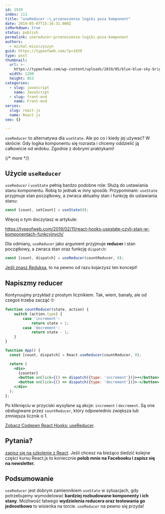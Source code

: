 ```yaml
---
id: 1939
index: 111
title: "useReducer —\_przenoszenie logiki poza komponent"
date: 2019-05-07T15:16:31.000Z
isMarkdown: true
status: publish
permalink: usereducer-przenoszenie-logiki-poza-komponent
authors:
  - michal-miszczyszyn
guid: https://typeofweb.com/?p=1939
type: post
thumbnail:
  url: >-
    https://typeofweb.com/wp-content/uploads/2019/05/blue-blue-sky-bright-1323732.jpg
  width: 1280
  height: 853
categories:
  - slug: javascript
    name: JavaScript
  - slug: front-end
    name: Front-end
series:
  slug: react-js
  name: React.js
seo: {}

---
```

`useReducer` to alternatywa dla `useState`. Ale po co i kiedy jej używać? W skrócie: Gdy logika komponentu się rozrasta i chcemy oddzielić ją całkowicie od widoku. Zgodnie z dobrymi praktykami!

{/* more */}

## Użycie `useReducer`
`useReducer` i `useState` pełnią bardzo podobne role: Służą do ustawiania stanu komponentu. Robią to jednak w inny sposób. Przypominam: `useState` przyjmuje stan początkowy, a zwraca aktualny stan i funkcję do ustawiania stanu:

```js
const [count, setCount] = useState(0);
```

Więcej o tym doczytasz w artykule:

https://typeofweb.com/2019/02/11/react-hooks-usestate-czyli-stan-w-komponentach-funkcyjnych/

Dla odmiany, `useReducer` jako argument przyjmuje **reducer** i stan początkowy, a zwraca stan oraz funkcję `dispatch`:

```js
const [count, dispatch] = useReducer(countReducer, 0);
```

[Jeśli znasz Reduksa](https://typeofweb.com/2018/04/06/react-redux-kurs-wprowadzenie-i-podstawy/), to na pewno od razu kojarzysz ten koncept!

## Napiszmy reducer
Kontynuujmy przykład z prostym licznikiem. Tak, wiem, banały, ale od czegoś trzeba zacząć 🙄

```jsx
function countReducer(state, action) {
    switch (action.type) {
        case 'increment':
            return state + 1;
        case 'decrement':
            return state - 1;
    }
}

function App() {
  const [count, dispatch] = React.useReducer(countReducer, 0);

  return (
    <div>
      {counter}
      <button onClick={() => dispatch({type: 'increment'})}>+</button>
      <button onClick={() => dispatch({type: 'decrement'})}>-</button>
    </div>
  );
};
```

Po kliknięciu w przyciski wysyłane są akcje: `increment` i `decrement`. Są one obsługiwane przez `countReducer`, który odpowiednio zwiększa lub zmniejsza licznik o 1.

<CodepenWidget height="485" themeId="light" slugHash="QRbpPa" defaultTab="js,result" user="mmiszy" penTitle="React Hooks: useReducer"><a href="http://codepen.io/mmiszy/pen/QRbpPa/">Zobacz Codepen React Hooks: useReducer</a>.</CodepenWidget>

## Pytania?
<a href="https://szkolenia.typeofweb.com/" target="_blank">zapisz się na szkolenie z React</a>. Jeśli chcesz na bieżąco śledzić kolejne części kursu React.js to koniecznie <strong>polub mnie na Facebooku i zapisz się na newsletter.</strong>
<NewsletterForm />
<FacebookPageWidget />

## Podsumowanie
`useReducer` jest dobrym zamiennikiem `useState` w sytuacjach, gdy potrzebujemy wymodelować **bardziej rozbudowane komponenty i ich stany**. Możliwość łatwego **wydzielenia reducera oraz testowania go jednostkowo** to wisienka na torcie. `useReducer` na pewno się przyda!
